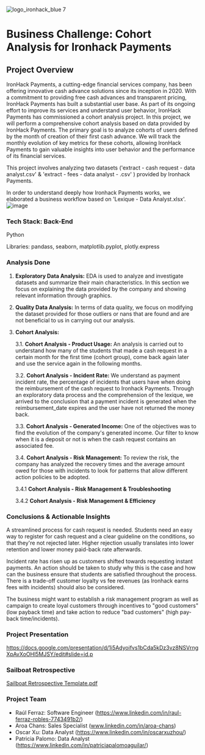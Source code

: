 ![logo_ironhack_blue 7](https://user-images.githubusercontent.com/23629340/40541063-a07a0a8a-601a-11e8-91b5-2f13e4e6b441.png)

# Business Challenge: Cohort Analysis for Ironhack Payments

## Project Overview

IronHack Payments, a cutting-edge financial services company, has been offering innovative cash advance solutions since its inception in 2020. With a commitment to providing free cash advances and transparent pricing, IronHack Payments has built a substantial user base. As part of its ongoing effort to improve its services and understand user behavior, IronHack Payments has commissioned a cohort analysis project.
In this project, we will perform a comprehensive cohort analysis based on data provided by IronHack Payments. The primary goal is to analyze cohorts of users defined by the month of creation of their first cash advance. We will track the monthly evolution of key metrics for these cohorts, allowing IronHack Payments to gain valuable insights into user behavior and the performance of its financial services.

This project involves analyzing two datasets ('extract - cash request - data analyst.csv' & 'extract - fees - data analyst - .csv' ) provided by Ironhack Payments.

In order to understand deeply how Ironhack Payments works, we elaborated a business workflow based on 'Lexique - Data Analyst.xlsx'.
![image](https://github.com/ppalomoag97/project-1-ironhack-payments-es/assets/165824407/9e58542a-c74d-477b-85d0-87c267262dc2)

### Tech Stack: Back-End
Python

Libraries: pandass, seaborn,  matplotlib.pyplot, plotly.express

### Analysis Done

1. **Exploratory Data Analysis:** EDA is used to analyze and investigate datasets and summarize their main characteristics. In this section we focus on explaining the data provided by the company and showing relevant information through graphics. 
2. **Quality Data Analysis:** In terms of data quality, we focus on modifying the dataset provided for those outliers or nans that are found and are not beneficial to us in carrying out our analysis.
3. **Cohort Analysis:**
   
    3.1. **Cohort Analysis - Product Usage:** An analysis is carried out to understand how many of the students that made a cash request in a certain month for the first time (cohort group), come back again later and use the service again in the following months.
   
    3.2. **Cohort Analysis - Incident Rate:** We understand as payment incident rate, the percentage of incidents that users have when doing the reimbursement of the cash request to Ironhack Payments. Through an exploratory data process and the comprehension of the lexique, we arrived to the conclusion that a payment incident is generated when the reimbursement_date expires and the user have not returned the money back.
   
    3.3. **Cohort Analysis - Generated Income:** One of the objectives was to find the evolution of the company's generated income. Our filter to know when it is a deposit or not is when the cash request contains an associated fee.
   
    3.4. **Cohort Analysis - Risk Management:**  To review the risk, the company has analyzed the recovery times and the average amount owed for those with incidents to look for patterns that allow different action policies to be adopted.
     
      3.4.1 **Cohort Analysis - Risk Management & Troubleshooting**
       
      3.4.2 **Cohort Analysis - Risk Management & Efficiency**

### Conclusions & Actionable Insights

A streamlined process for cash request is needed. Students need an easy way to register for cash request and a clear guideline on the conditions, so that they're not rejected later. Higher rejection usually translates into lower retention and lower money paid-back rate afterwards.

Incident rate has risen up as customers shifted towards requesting instant payments. An action should be taken to study why this is the case and how can the business ensure that students are satisfied throughout the process. There is a trade-off customer loyalty vs fee revenues (as Ironhack earns fees with incidents) should also be considered.

The business might want to establish a risk management program as well as campaign to create loyal customers through incentives to "good customers" (low payback time) and take action to reduce "bad customers" (high pay-back time/incidents).

### Project Presentation
https://docs.google.com/presentation/d/1i5Adyoifvs1bCda5kDz3vz8NSVrngXpAvXoOHl5MJSY/edit#slide=id.p

### Sailboat Retrospective
[Sailboat Retrospective Template.pdf](https://github.com/ppalomoag97/project-1-ironhack-payments-es/files/15362591/Sailboat.Retrospective.Template.pdf)

### Project Team
  - Raúl Ferraz: Software Engineer (https://www.linkedin.com/in/raul-ferraz-robles-7743491b2/)
  - Aroa Chans: Sales Specialist (www.linkedin.com/in/aroa-chans)
  - Oscar Xu: Data Analyst (https://www.linkedin.com/in/oscarxuzhou/)
  - Patricia Palomo: Data Analyst (https://www.linkedin.com/in/patriciapalomoaguilar/)
    

